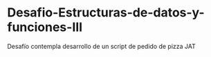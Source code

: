 # Desafio-Estructuras-de-datos-y-funciones-III
Desafío contempla desarrollo de un script de pedido de pizza JAT
